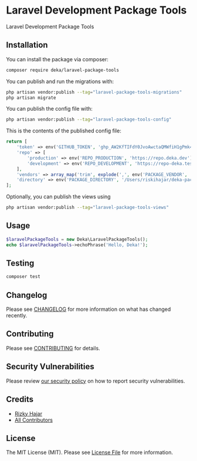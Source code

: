 
# Laravel Development Package Tools

Laravel Development Package Tools

## Installation

You can install the package via composer:

```bash
composer require deka/laravel-package-tools
```

You can publish and run the migrations with:

```bash
php artisan vendor:publish --tag="laravel-package-tools-migrations"
php artisan migrate
```

You can publish the config file with:

```bash
php artisan vendor:publish --tag="laravel-package-tools-config"
```

This is the contents of the published config file:

```php
return [
    'token' => env('GITHUB_TOKEN', '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'),
    'repo' => [
        'production' => env('REPO_PRODUCTION', 'https://repo.deka.dev'),
        'development' => env('REPO_DEVELOPMENT', 'https://repo-deka.test'),
    ],
    'vendors' => array_map('trim', explode(',', env('PACKAGE_VENDOR', 'deka'))),
    'directory' => env('PACKAGE_DIRECTORY', '/Users/riskihajar/deka-packages'),
];
```

Optionally, you can publish the views using

```bash
php artisan vendor:publish --tag="laravel-package-tools-views"
```

## Usage

```php
$laravelPackageTools = new Deka\LaravelPackageTools();
echo $laravelPackageTools->echoPhrase('Hello, Deka!');
```

## Testing

```bash
composer test
```

## Changelog

Please see [CHANGELOG](CHANGELOG.md) for more information on what has changed recently.

## Contributing

Please see [CONTRIBUTING](CONTRIBUTING.md) for details.

## Security Vulnerabilities

Please review [our security policy](../../security/policy) on how to report security vulnerabilities.

## Credits

- [Rizky Hajar](https://github.com/riskihajar)
- [All Contributors](../../contributors)

## License

The MIT License (MIT). Please see [License File](LICENSE.md) for more information.
